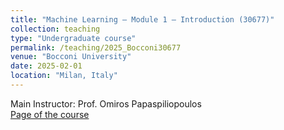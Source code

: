 ```yaml
---
title: "Machine Learning – Module 1 – Introduction (30677)"
collection: teaching
type: "Undergraduate course"
permalink: /teaching/2025_Bocconi30677
venue: "Bocconi University"
date: 2025-02-01
location: "Milan, Italy"
---
```


Main Instructor: Prof. Omiros Papaspiliopoulos\
[Page of the course](https://didattica.unibocconi.eu/ts/tsn_anteprima.php?cod_ins=30677&anno=2025)
